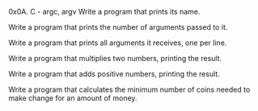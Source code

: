 0x0A. C - argc, argv
Write a program that prints its name.

Write a program that prints the number of arguments passed to it.

Write a program that prints all arguments it receives, one per line.

Write a program that multiplies two numbers, printing the result.

Write a program that adds positive numbers, printing the result.

Write a program that calculates the minimum number of coins needed to make change for an amount of money.
